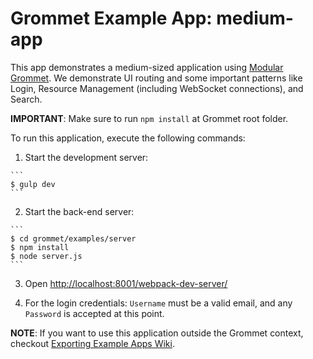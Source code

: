 # Grommet Example App: medium-app

This app demonstrates a medium-sized application using [Modular Grommet](http://grommet.io/docs/documentation/modular-grommet).
We demonstrate UI routing and some important patterns like Login, Resource Management (including WebSocket connections), and Search.

**IMPORTANT**: Make sure to run `npm install` at Grommet root folder.

To run this application, execute the following commands:

  1. Start the development server:

    ```
    $ gulp dev
    ```

  2. Start the back-end server:

    ```
    $ cd grommet/examples/server
    $ npm install
    $ node server.js
    ```

  3. Open [http://localhost:8001/webpack-dev-server/](http://localhost:8001/webpack-dev-server/)

  4. For the login credentials: `Username` must be a valid email, and any `Password` is accepted at this point.

  **NOTE**: If you want to use this application outside the Grommet context, checkout [Exporting Example Apps Wiki](https://github.com/HewlettPackard/grommet/wiki/Exporting-examples-from-Grommet).